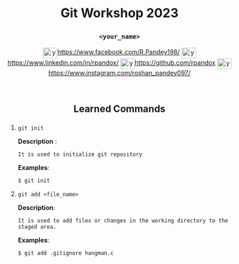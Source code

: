 # <p align='center'>Git Workshop 2023 <p>

### <p align='center'>`<your_name>`</p>

<p align="center">
    <a href="#" target="blank"
    ><img
        align="center"
        src="https://raw.githubusercontent.com/rahuldkjain/github-profile-readme-generator/master/src/images/icons/Social/facebook.svg"
        alt="your_name"
        height="24"
        width="32"
    />https://www.facebook.com/R.Pandey198/</a>
    <a href="#" target="blank"
    ><img
        align="center"
        src="https://raw.githubusercontent.com/rahuldkjain/github-profile-readme-generator/master/src/images/icons/Social/linked-in-alt.svg"
        alt="your_name"
        height="24"
        width="32"
    />https://www.linkedin.com/in/rpandox/</a>
    <a href="#" target="blank"
    ><img
        align="center"
        src="https://raw.githubusercontent.com/rahuldkjain/github-profile-readme-generator/master/src/images/icons/Social/github.svg"
        alt="your_name"
        height="24"
        width="32"
    />https://github.com/rpandox</a>
       <a href="#" target="blank"
    ><img
        align="center"
        src="https://raw.githubusercontent.com/rahuldkjain/github-profile-readme-generator/master/src/images/icons/Social/instagram.svg"
        alt="your_name"
        height="24"
        width="32"
    />https://www.instagram.com/roshan_pandey097/</a>

</p>

<br>

## <p align='center'>Learned Commands</p>

1.  `git init`

    **Description** :

        It is used to initialize git repository

    **Examples**:

        $ git init

2.  `git add <file_name>`

    **Description**:

        It is used to add files or changes in the working directory to the staged area.

    **Examples**:

        $ git add .gitignore hangman.c
